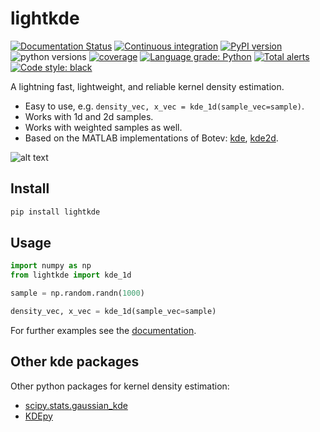 # lightkde

[![Documentation Status](https://readthedocs.org/projects/lightkde/badge/?version=stable)](https://lightkde.readthedocs.io/en/stable/)
[![Continuous integration](https://github.com/TNO/lightkde/actions/workflows/push.yaml/badge.svg)](https://github.com/TNO/lightkde/actions)
[![PyPI version](https://img.shields.io/pypi/v/lightkde)](https://pypi.org/project/lightkde/)
![python versions](https://img.shields.io/pypi/pyversions/lightkde)
[![coverage](https://img.shields.io/endpoint?url=https://gist.githubusercontent.com/rozsasarpi/bafe6e5b1382e4c2c49156a01e4803f3/raw/lightkde_main_coverage.json)](https://en.wikipedia.org/wiki/Code_coverage)
[![Language grade: Python](https://img.shields.io/lgtm/grade/python/g/rozsasarpi/lightkde.svg?logo=lgtm&logoWidth=18)](https://lgtm.com/projects/g/rozsasarpi/lightkde/context:python)
[![Total alerts](https://img.shields.io/lgtm/alerts/g/rozsasarpi/lightkde.svg?logo=lgtm&logoWidth=18)](https://lgtm.com/projects/g/rozsasarpi/lightkde/alerts/)
[![Code style: black](https://img.shields.io/badge/code%20style-black-000000.svg)](https://github.com/psf/black)


A lightning fast, lightweight, and reliable kernel density estimation.

* Easy to use, e.g. ``density_vec, x_vec = kde_1d(sample_vec=sample)``\.
* Works with 1d and 2d samples.
* Works with weighted samples as well.
* Based on the MATLAB implementations of Botev:
  [kde](https://www.mathworks.com/matlabcentral/fileexchange/14034-kernel-density-estimator),
  [kde2d](https://www.mathworks.com/matlabcentral/fileexchange/17204-kernel-density-estimation).

![alt text](https://gist.githubusercontent.com/rozsasarpi/022fa396c919fbedabcd78fde9d1801a/raw/9822c2d457fcd5a7ef9b06350f14c9f16ae80b71/illustrative_image.svg)


## Install

```bash
pip install lightkde
```

## Usage

```python
import numpy as np
from lightkde import kde_1d

sample = np.random.randn(1000)

density_vec, x_vec = kde_1d(sample_vec=sample)
```

For further examples see the [documentation](https://lightkde.readthedocs.io/en/latest).

## Other kde packages

Other python packages for kernel density estimation:

* [scipy.stats.gaussian_kde](https://docs.scipy.org/doc/scipy/reference/generated/scipy.stats.gaussian_kde.html)
* [KDEpy](https://github.com/tommyod/KDEpy)
